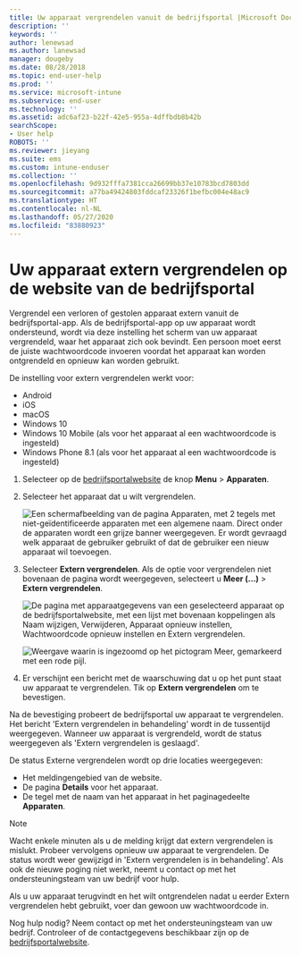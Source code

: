 ```yaml
---
title: Uw apparaat vergrendelen vanuit de bedrijfsportal |Microsoft Docs
description: ''
keywords: ''
author: lenewsad
ms.author: lanewsad
manager: dougeby
ms.date: 08/28/2018
ms.topic: end-user-help
ms.prod: ''
ms.service: microsoft-intune
ms.subservice: end-user
ms.technology: ''
ms.assetid: adc6af23-b22f-42e5-955a-4dffbdb8b42b
searchScope:
- User help
ROBOTS: ''
ms.reviewer: jieyang
ms.suite: ems
ms.custom: intune-enduser
ms.collection: ''
ms.openlocfilehash: 9d932fffa7381cca26699bb37e10783bcd7803dd
ms.sourcegitcommit: a77ba49424803fddcaf23326f1befbc004e48ac9
ms.translationtype: HT
ms.contentlocale: nl-NL
ms.lasthandoff: 05/27/2020
ms.locfileid: "83880923"
---
```

# <a name="remotely-lock-your-device-from-the-company-portal-website"></a>Uw apparaat extern vergrendelen op de website van de bedrijfsportal

Vergrendel een verloren of gestolen apparaat extern vanuit de bedrijfsportal-app. Als de bedrijfsportal-app op uw apparaat wordt ondersteund, wordt via deze instelling het scherm van uw apparaat vergrendeld, waar het apparaat zich ook bevindt. Een persoon moet eerst de juiste wachtwoordcode invoeren voordat het apparaat kan worden ontgrendeld en opnieuw kan worden gebruikt.   

De instelling voor extern vergrendelen werkt voor:

* Android
* iOS
* macOS
* Windows 10
* Windows 10 Mobile (als voor het apparaat al een wachtwoordcode is ingesteld)
* Windows Phone 8.1 (als voor het apparaat al een wachtwoordcode is ingesteld)  

1. Selecteer op de [bedrijfsportalwebsite](https://portal.manage.microsoft.com) de knop __Menu__ > __Apparaten__.  

2. Selecteer het apparaat dat u wilt vergrendelen.  

    ![Een schermafbeelding van de pagina Apparaten, met 2 tegels met niet-geïdentificeerde apparaten met een algemene naam. Direct onder de apparaten wordt een grijze banner weergegeven. Er wordt gevraagd welk apparaat de gebruiker gebruikt of dat de gebruiker een nieuw apparaat wil toevoegen.](./media/rename-reset-device-step2-1808.png) 

3. Selecteer **Extern vergrendelen**. Als de optie voor vergrendelen niet bovenaan de pagina wordt weergegeven, selecteert u **Meer (...)**  > **Extern vergrendelen**.  

   ![De pagina met apparaatgegevens van een geselecteerd apparaat op de bedrijfsportalwebsite, met een lijst met bovenaan koppelingen als Naam wijzigen, Verwijderen, Apparaat opnieuw instellen, Wachtwoordcode opnieuw instellen en Extern vergrendelen. ](./media/rename-reset-device-1808.png) 

    ![Weergave waarin is ingezoomd op het pictogram Meer, gemarkeerd met een rode pijl.](./media/rename-reset-device-step3-more-1808.png)    

4. Er verschijnt een bericht met de waarschuwing dat u op het punt staat uw apparaat te vergrendelen. Tik op **Extern vergrendelen** om te bevestigen.

Na de bevestiging probeert de bedrijfsportal uw apparaat te vergrendelen. Het bericht 'Extern vergrendelen in behandeling' wordt in de tussentijd weergegeven. Wanneer uw apparaat is vergrendeld, wordt de status weergegeven als 'Extern vergrendelen is geslaagd'.  

De status Externe vergrendelen wordt op drie locaties weergegeven:

* Het meldingengebied van de website.
* De pagina **Details** voor het apparaat.
* De tegel met de naam van het apparaat in het paginagedeelte **Apparaten**.  

> [!Note]
> Wacht enkele minuten als u de melding krijgt dat extern vergrendelen is mislukt. Probeer vervolgens opnieuw uw apparaat te vergrendelen. De status wordt weer gewijzigd in 'Extern vergrendelen is in behandeling'. Als ook de nieuwe poging niet werkt, neemt u contact op met het ondersteuningsteam van uw bedrijf voor hulp.

Als u uw apparaat terugvindt en het wilt ontgrendelen nadat u eerder Extern vergrendelen hebt gebruikt, voer dan gewoon uw wachtwoordcode in.  

Nog hulp nodig? Neem contact op met het ondersteuningsteam van uw bedrijf. Controleer of de contactgegevens beschikbaar zijn op de [bedrijfsportalwebsite](https://go.microsoft.com/fwlink/?linkid=2010980).
